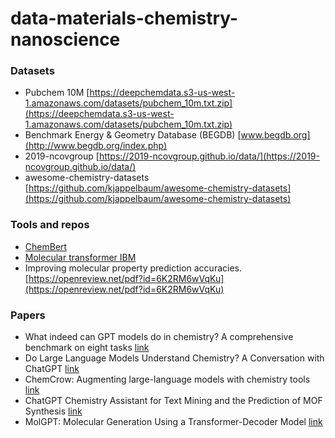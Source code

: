 # data-materials-chemistry-nanoscience

### Datasets

* Pubchem 10M [https://deepchemdata.s3-us-west-1.amazonaws.com/datasets/pubchem_10m.txt.zip](https://deepchemdata.s3-us-west-1.amazonaws.com/datasets/pubchem_10m.txt.zip)
* Benchmark Energy & Geometry Database (BEGDB) [www.begdb.org](http://www.begdb.org/index.php)
* 2019-ncovgroup [https://2019-ncovgroup.github.io/data/](https://2019-ncovgroup.github.io/data/)
* awesome-chemistry-datasets [https://github.com/kjappelbaum/awesome-chemistry-datasets](https://github.com/kjappelbaum/awesome-chemistry-datasets)

### Tools and repos

* [ChemBert](https://github.com/seyonechithrananda/bert-loves-chemistry)
* [Molecular transformer IBM](https://github.com/pschwllr/MolecularTransformer)
* Improving molecular property prediction accuracies.
[https://openreview.net/pdf?id=6K2RM6wVqKu](https://openreview.net/pdf?id=6K2RM6wVqKu)

### Papers
* What indeed can GPT models do in chemistry? A comprehensive benchmark on eight tasks [link](https://arxiv.org/abs/2305.18365)
* Do Large Language Models Understand Chemistry? A Conversation with ChatGPT [link](https://pubs.acs.org/doi/10.1021/acs.jcim.3c002855)
* ChemCrow: Augmenting large-language models with chemistry tools [link](https://arxiv.org/abs/2304.05376)
* ChatGPT Chemistry Assistant for Text Mining and the Prediction of MOF Synthesis [link](https://pubs.acs.org/doi/10.1021/jacs.3c05819)
* MolGPT: Molecular Generation Using a Transformer-Decoder Model [link](https://pubs.acs.org/doi/10.1021/acs.jcim.1c00600)
  
